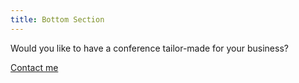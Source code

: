 ```yaml
---
title: Bottom Section
---
```


Would you like to have a conference tailor-made for your business?

<a class="button" href="/en/contact" target="_self">Contact me</a>
